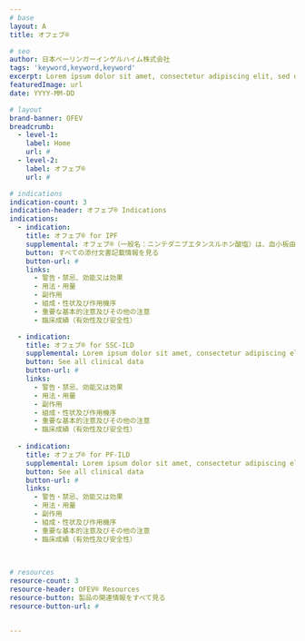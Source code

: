 ```yaml
---
# base
layout: A
title: オフェブ®

# seo
author: 日本ベーリンガーインゲルハイム株式会社
tags: 'keyword,keyword,keyword'
excerpt: Lorem ipsum dolor sit amet, consectetur adipiscing elit, sed do tempor. Lorem ipsum dolor sit amet, consectetur adipiscing elit, sed do tempor.
featuredImage: url
date: YYYY-MM-DD

# layout
brand-banner: OFEV
breadcrumb:
  - level-1: 
    label: Home
    url: #
  - level-2: 
    label: オフェブ®
    url: #

# indications
indication-count: 3
indication-header: オフェブ® Indications
indications:
  - indication:
    title: オフェブ® for IPF
    supplemental: オフェブ®（一般名：ニンテダニブエタンスルホン酸塩）は、血小板由来増殖因子受容体（PDGFR）α、βおよび線維芽細胞増殖因子受容体（FGFR）1、2、3 および血管内皮増殖因子受容体（VEGFR）を標的とする、低分子チロシンキナーゼ阻害剤です。
    button: すべての添付文書記載情報を見る
    button-url: #
    links: 
      - 警告・禁忌、効能又は効果
      - 用法・用量
      - 副作用
      - 組成・性状及び作用機序  
      - 重要な基本的注意及びその他の注意
      - 臨床成績（有効性及び安全性）  

  - indication:
    title: オフェブ® for SSC-ILD
    supplemental: Lorem ipsum dolor sit amet, consectetur adipiscing elit, sed do tempor. Lorem ipsum dolor sit amet, consectetur adipiscing elit, sed do tempor.
    button: See all clinical data
    button-url: #
    links: 
      - 警告・禁忌、効能又は効果
      - 用法・用量
      - 副作用
      - 組成・性状及び作用機序  
      - 重要な基本的注意及びその他の注意
      - 臨床成績（有効性及び安全性）
      
  - indication:
    title: オフェブ® for PF-ILD
    supplemental: Lorem ipsum dolor sit amet, consectetur adipiscing elit, sed do tempor. Lorem ipsum dolor sit amet, consectetur adipiscing elit, sed do tempor.
    button: See all clinical data
    button-url: #
    links: 
      - 警告・禁忌、効能又は効果
      - 用法・用量
      - 副作用
      - 組成・性状及び作用機序  
      - 重要な基本的注意及びその他の注意
      - 臨床成績（有効性及び安全性）   
      
  

# resources
resource-count: 3
resource-header: OFEV® Resources
resource-button: 製品の関連情報をすべて見る
resource-button-url: #


---
```

<!--stackedit_data:
eyJoaXN0b3J5IjpbODgxODE0NTEzLC00MjczNzU3MjJdfQ==
-->